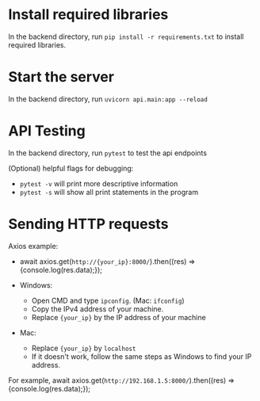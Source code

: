 # Install required libraries

In the backend directory, run `pip install -r requirements.txt` to install required libraries.

# Start the server

In the backend directory, run `uvicorn api.main:app --reload`

# API Testing

In the backend directory, run `pytest` to test the api endpoints

(Optional) helpful flags for debugging:

- `pytest -v` will print more descriptive information
- `pytest -s` will show all print statements in the program

# Sending HTTP requests

Axios example:

- await axios.get(`http://{your_ip}:8000/`).then((res) => {console.log(res.data);});

- Windows:
  - Open CMD and type `ipconfig`. (Mac: `ifconfig`)
  - Copy the IPv4 address of your machine.
  - Replace `{your_ip}` by the IP address of your machine
- Mac:
  - Replace `{your_ip}` by `localhost`
  - If it doesn't work, follow the same steps as Windows to find your IP address.

For example, await axios.get(`http://192.168.1.5:8000/`).then((res) => {console.log(res.data);});
